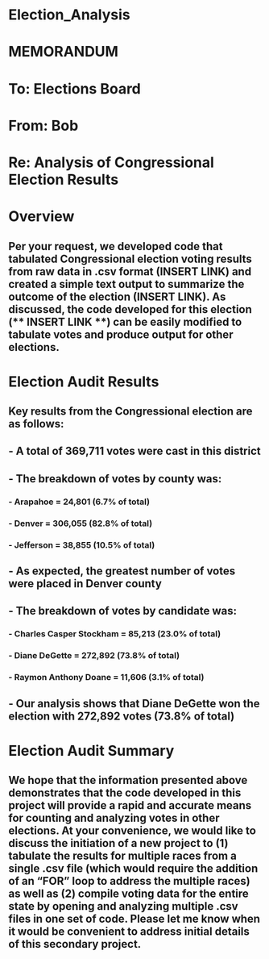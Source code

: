 # Election_Analysis

# MEMORANDUM

# To: Elections Board
# From: Bob
# Re: Analysis of Congressional Election Results

# Overview
## Per your request, we developed code that tabulated Congressional election voting results from raw data in .csv format (**INSERT LINK**) and created a simple text output to summarize the outcome of the election (**INSERT LINK**). As discussed, the code developed for this election (** INSERT LINK **) can be easily modified to tabulate votes and produce output for other elections.

# Election Audit Results
## Key results from the Congressional election are as follows:
 ## - A total of 369,711 votes were cast in this district
 ## - The breakdown of votes by county was:
   ### - Arapahoe = 24,801 (6.7% of total)
   ### - Denver = 306,055 (82.8% of total)
   ### - Jefferson = 38,855 (10.5% of total)
 ## - As expected, the greatest number of votes were placed in Denver county
 ## - The breakdown of votes by candidate was:
   ### - Charles Casper Stockham =  85,213 (23.0% of total)
   ### - Diane DeGette = 272,892 (73.8% of total)
   ### - Raymon Anthony Doane = 11,606 (3.1% of total)
## - Our analysis shows that Diane DeGette won the election with 272,892 votes (73.8% of total)

# Election Audit Summary
## We hope that the information presented above demonstrates that the code developed in this project will provide a rapid and accurate means for counting and analyzing votes in other elections. At your convenience, we would like to discuss the initiation of a new project to (1) tabulate the results for multiple races from a single .csv file (which would require the addition of an “FOR” loop to address the multiple races) as well as (2) compile voting data for the entire state by opening and analyzing multiple .csv files in one set of code. Please let me know when it would be convenient to address initial details of this secondary project.
